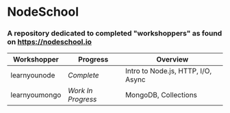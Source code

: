 # NodeSchool
### A repository dedicated to completed "workshoppers" as found on https://nodeschool.io

| Workshopper | Progress |  Overview |
| -------- | --------------------------- | ----------- |
learnyounode| *Complete* | Intro to Node.js, HTTP, I/O, Async
learnyoumongo| *Work In Progress* | MongoDB, Collections

